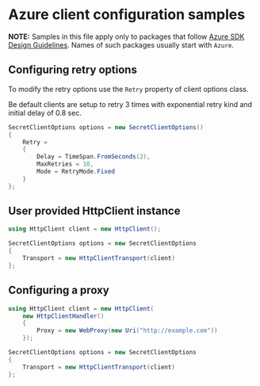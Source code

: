 # Azure client configuration samples

**NOTE:** Samples in this file apply only to packages that follow [Azure SDK Design Guidelines](https://azure.github.io/azure-sdk/dotnet_introduction.html). Names of such packages usually start with `Azure`. 

## Configuring retry options

To modify the retry options use the `Retry` property of client options class.

Be default clients are setup to retry 3 times with exponential retry kind and initial delay of 0.8 sec.

```C# Snippet:RetryOptions
SecretClientOptions options = new SecretClientOptions()
{
    Retry =
    {
        Delay = TimeSpan.FromSeconds(2),
        MaxRetries = 10,
        Mode = RetryMode.Fixed
    }
};
```

## User provided HttpClient instance

```C# Snippet:SettingHttpClient
using HttpClient client = new HttpClient();

SecretClientOptions options = new SecretClientOptions
{
    Transport = new HttpClientTransport(client)
};
```

## Configuring a proxy

```C# Snippet:HttpClientProxyConfiguration
using HttpClient client = new HttpClient(
    new HttpClientHandler()
    {
        Proxy = new WebProxy(new Uri("http://example.com"))
    });

SecretClientOptions options = new SecretClientOptions
{
    Transport = new HttpClientTransport(client)
};
```

